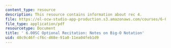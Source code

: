 ```yaml
---
content_type: resource
description: This resource contains information about rec 4.
file: https://ol-ocw-studio-app-production.s3.amazonaws.com/courses/6-00sc-introduction-to-computer-science-and-programming-spring-2011/40c9c46fcf6cd68e91a011ea04feb1d9_MIT6_00SCS11_rec04.pdf
file_type: application/pdf
resourcetype: Document
title: ' 6.00SC Optional Recitation: Notes on Big-O Notation'
uid: 40c9c46f-cf6c-d68e-91a0-11ea04feb1d9
---
```

